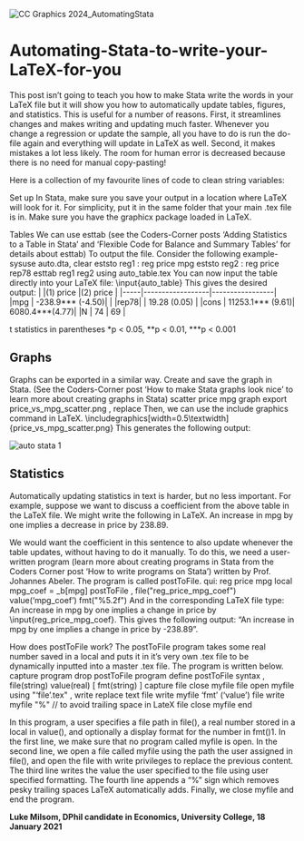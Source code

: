 ![CC Graphics 2024_AutomatingStata](https://github.com/csae-coders-corner/Automating-Stata-to-write-your-LaTeX-for-you/assets/148211163/220e440d-ef61-4588-bc80-51de0b4c3e3d)

# Automating-Stata-to-write-your-LaTeX-for-you

This post isn’t going to teach you how to make Stata write the words in your LaTeX file but it will show you how to automatically update tables, figures, and statistics. This is useful for a number of reasons. First, it streamlines changes and makes writing and updating much faster. Whenever you change a regression or update the sample, all you have to do is run the do-file again and everything will update in LaTeX as well. Second, it makes mistakes a lot less likely. The room for human error is decreased because there is no need for manual copy-pasting!

Here is a collection of my favourite lines of code to clean string variables: 

Set up
In Stata, make sure you save your output in a location where LaTeX will look for it. For simplicity, put it in the same folder that your main .tex file is in. Make sure you have the graphicx package loaded in LaTeX.

Tables
We can use esttab (see the Coders-Corner posts ‘Adding Statistics to a Table in Stata’ and ‘Flexible Code for Balance and Summary Tables’ for details about esttab) To output the file. Consider the following example- 
sysuse auto.dta, clear
eststo reg1 : reg price mpg
eststo reg2 : reg price rep78
esttab reg1 reg2 using auto_table.tex
You can now input the table directly into your LaTeX file:
\input{auto_table}
This gives the desired output:
|     |(1) price         |(2) price        | 
|-----|------------------|-----------------|
|mpg  |	-238.9***	(-4.50)|                 |
|rep78|	                 |	19.28 (0.05)   |
|cons	| 11253.1*** (9.61)|	6080.4***(4.77)|
|N    |	74               |	69             |

t statistics in parentheses
*p < 0.05, **p < 0.01, ***p < 0.001

## Graphs

Graphs can be exported in a similar way. Create and save the graph in Stata. (See the Coders-Corner post ‘How to make Stata graphs look nice’ to learn more about creating graphs in Stata)
scatter price mpg
graph export price_vs_mpg_scatter.png , replace
Then, we can use the include graphics command in LaTeX. 
\includegraphics[width=0.5\textwidth]{price_vs_mpg_scatter.png} 
This generates the following output:

![auto stata 1](https://github.com/csae-coders-corner/Automating-Stata-to-write-your-LaTeX-for-you/assets/148211163/ebfa5962-e4af-475d-a82f-a3ccf231a36f)

## Statistics
Automatically updating statistics in text is harder, but no less important. For example, suppose we want to discuss a coefficient from the above table in the LaTeX file. We might write the following in LaTeX.
An increase in mpg by one implies a decrease in price by 238.89.

We would want the coefficient in this sentence to also update whenever the table updates, without having to do it manually. To do this, we need a user-written program (learn more about creating programs in Stata from the Coders Corner post ‘How to write programs on Stata’) written by Prof. Johannes Abeler. The program is called postToFile.
qui: reg price mpg
local mpg_coef = _b[mpg]
postToFile , file("reg_price_mpg_coef") value(‘mpg_coef’) fmt("%5.2f")
And in the corresponding LaTeX file type:
An increase in mpg by one implies a change in price by \input{reg_price_mpg_coef}.
This gives the following output: “An increase in mpg by one implies a change in price by -238.89”.

How does postToFile work? The postToFile program takes some real number saved in a local and puts it in it’s very own .tex file to be dynamically inputted into a master .tex file. The program is written below.
capture program drop postToFile
program define postToFile
syntax , file(string) value(real) [ fmt(string) ]
capture file close myfile
file open myfile using "‘file’.tex" , write replace text
file write myfile ‘fmt’ (‘value’)
file write myfile "%" // to avoid trailing space in LateX
file close myfile 
end

In this program, a user specifies a file path in file(), a real number stored in a local in value(), and optionally a display format for the number in fmt()1. In the first line, we make sure that no program called myfile is open. In the second line, we open a file called myfile using the path the user assigned in file(), and open the file with write privileges to replace the previous content. The third line writes the value the user specified to the file using user specified formatting. The fourth line appends a “%” sign which removes pesky trailing spaces LaTeX automatically adds. Finally, we close myfile and end the program.

**Luke Milsom, DPhil candidate in Economics, University College, 18 January 2021**















